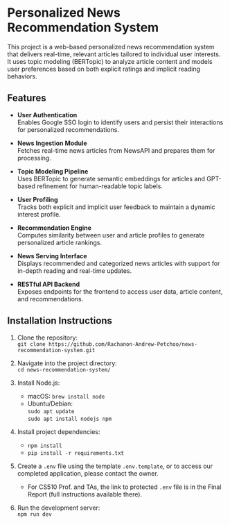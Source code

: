 # Personalized News Recommendation System

This project is a web-based personalized news recommendation system that delivers real-time, relevant articles tailored to individual user interests. It uses topic modeling (BERTopic) to analyze article content and models user preferences based on both explicit ratings and implicit reading behaviors.

## Features

- **User Authentication**  
  Enables Google SSO login to identify users and persist their interactions for personalized recommendations.

- **News Ingestion Module**  
  Fetches real-time news articles from NewsAPI and prepares them for processing.

- **Topic Modeling Pipeline**  
  Uses BERTopic to generate semantic embeddings for articles and GPT-based refinement for human-readable topic labels.

- **User Profiling**  
  Tracks both explicit and implicit user feedback to maintain a dynamic interest profile.

- **Recommendation Engine**  
  Computes similarity between user and article profiles to generate personalized article rankings.

- **News Serving Interface**  
  Displays recommended and categorized news articles with support for in-depth reading and real-time updates.

- **RESTful API Backend**  
  Exposes endpoints for the frontend to access user data, article content, and recommendations.


## Installation Instructions

1. Clone the repository:  
   `git clone https://github.com/Rachanon-Andrew-Petchoo/news-recommendation-system.git`

2. Navigate into the project directory:  
   `cd news-recommendation-system/`

3. Install Node.js:
   - macOS: `brew install node`
   - Ubuntu/Debian:  
     `sudo apt update`  
     `sudo apt install nodejs npm`

4. Install project dependencies:
   - `npm install`
   - `pip install -r requirements.txt`

5. Create a `.env` file using the template `.env.template`, or to access our completed application, please contact the owner.
   - For CS510 Prof. and TAs, the link to protected `.env` file is in the Final Report (full instructions available there).

6. Run the development server:  
   `npm run dev`

